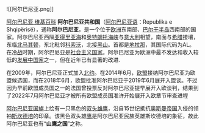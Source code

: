 
![[阿尔巴尼亚.png]]

[阿尔巴尼亚 维基百科](https://zh.wikipedia.org/zh-hans/%E9%98%BF%E5%B0%94%E5%B7%B4%E5%B0%BC%E4%BA%9A)
**阿尔巴尼亚共和国**（[阿尔巴尼亚语](https://zh.wikipedia.org/wiki/%E9%98%BF%E7%88%BE%E5%B7%B4%E5%B0%BC%E4%BA%9E%E8%AA%9E "阿尔巴尼亚语")：Republika e Shqipërisë），通称**阿尔巴尼亚**，是一个位于[欧洲](https://zh.wikipedia.org/wiki/%E6%AC%A7%E6%B4%B2 "欧洲")东南部、[巴尔干半岛](https://zh.wikipedia.org/wiki/%E5%B7%B4%E7%88%BE%E5%B9%B9%E5%8D%8A%E5%B3%B6 "巴尔干半岛")西南部的国家。阿尔巴尼亚西隔[亚得里亚海](https://zh.wikipedia.org/wiki/%E4%BA%9E%E5%BE%97%E9%87%8C%E4%BA%9E%E6%B5%B7 "亚得里亚海")和[奥特朗托海峡](https://zh.wikipedia.org/wiki/%E5%A5%A7%E7%89%B9%E6%9C%97%E6%89%98%E6%B5%B7%E5%B3%BD "奥特朗托海峡")与[意大利](https://zh.wikipedia.org/wiki/%E7%BE%A9%E5%A4%A7%E5%88%A9 "意大利")相望，南面与[希腊](https://zh.wikipedia.org/wiki/%E5%B8%8C%E8%87%98 "希腊")接壤，东临[北马其顿](https://zh.wikipedia.org/wiki/%E5%8C%97%E9%A6%AC%E5%85%B6%E9%A0%93 "北马其顿")，东北毗邻[科索沃](https://zh.wikipedia.org/wiki/%E7%A7%91%E7%B4%A2%E6%B2%83 "科索沃")，北接[黑山](https://zh.wikipedia.org/wiki/%E8%92%99%E7%89%B9%E5%85%A7%E5%93%A5%E7%BE%85 "黑山")。首都是[地拉那](https://zh.wikipedia.org/wiki/%E5%9C%B0%E6%8B%89%E9%82%A3 "地拉那")，其国际代码为AL。在[冷战](https://zh.wikipedia.org/wiki/%E5%86%B7%E6%88%B0 "冷战")时期，阿尔巴尼亚是[社会主义国家](https://zh.wikipedia.org/wiki/%E9%98%BF%E7%88%BE%E5%B7%B4%E5%B0%BC%E4%BA%9E%E7%A4%BE%E6%9C%83%E4%B8%BB%E7%BE%A9%E4%BA%BA%E6%B0%91%E5%85%B1%E5%92%8C%E5%9C%8B "阿尔巴尼亚社会主义人民共和国")。阿尔巴尼亚为欧洲中最不发达和收入较低的[发展中国家](https://zh.wikipedia.org/wiki/%E7%99%BC%E5%B1%95%E4%B8%AD%E5%9C%8B%E5%AE%B6 "发展中国家")之一，但在近年已有显著的改进.

在2009年，阿尔巴尼亚正式加入[北约](https://zh.wikipedia.org/wiki/%E5%8C%97%E7%B4%84 "北约")。在2014年6月，[欧盟](https://zh.wikipedia.org/wiki/%E6%AC%A7%E7%9B%9F "欧盟")接纳阿尔巴尼亚为欧盟候选国，而在2018年6月，欧盟批准阿尔巴尼亚于2019年6月展开入盟谈。不过因为早前欧盟成员国之一的法国曾投票反对阿尔巴尼亚提早展开入欧谈判，结果到了2022年7月阿尔巴尼亚才被所有欧盟成员国准许开始展开入欧章节审查进程

[阿尔巴尼亚国旗](https://zh.wikipedia.org/wiki/%E9%98%BF%E7%88%BE%E5%B7%B4%E5%B0%BC%E4%BA%9E%E5%9C%8B%E6%97%97 "阿尔巴尼亚国旗")上绘有一只黑色的[双头雄鹰](https://zh.wikipedia.org/wiki/%E9%9B%99%E9%A0%AD%E9%B7%B9 "双头鹰")，沿自15世纪抵抗[奥斯曼帝国](https://zh.wikipedia.org/wiki/%E9%84%82%E5%9C%96%E6%9B%BC%E5%B8%9D%E5%9C%8B "奥斯曼帝国")入侵的领袖[斯坎德培](https://zh.wikipedia.org/wiki/%E6%96%AF%E5%9D%8E%E5%BE%B7%E5%9F%B9 "斯坎德培")的印章。该黑色双头雄[鹰](https://zh.wikipedia.org/wiki/%E9%B7%B9 "鹰")是阿尔巴尼亚民族英雄斯坎德培的象征，故此阿尔巴尼亚也有“**山鹰之国**”之称。
